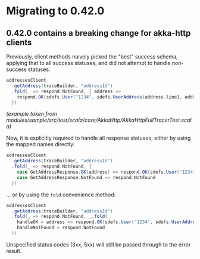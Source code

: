Migrating to 0.42.0
===================

0.42.0 contains a breaking change for akka-http clients
-------------------------------------------------------

Previously, client methods naively picked the "best" success schema, applying that to all success statuses, and did not attempt to handle non-success statuses.

```scala
addressesClient
  .getAddress(traceBuilder, "addressId")
  .fold(_ => respond.NotFound, { address =>
    respond.OK(sdefs.User("1234", sdefs.UserAddress(address.line1, address.line2, address.line3)))
  })
```
_(example taken from modules/sample/src/test/scala/core/AkkaHttp/AkkaHttpFullTracerTest.scala)_

Now, it is explicitly required to handle all response statuses, either by using the mapped names directly:

```scala
addressesClient
  .getAddress(traceBuilder, "addressId")
  .fold(_ => respond.NotFound, {
    case GetAddressResponse.OK(address) => respond.OK(sdefs.User("1234", sdefs.UserAddress(address.line1, address.line2, address.line3)))
    case GetAddressResponse.NotFound => respond.NotFound
  })
```

... or by using the `fold` convenience method:

```scala
addressesClient
  .getAddress(traceBuilder, "addressId")
  .fold(_ => respond.NotFound, _.fold(
    handleOK = address => respond.OK(sdefs.User("1234", sdefs.UserAddress(address.line1, address.line2, address.line3)))
    handleNotFound = respond.NotFound
  ))
```

Unspecified status codes (3xx, 5xx) will still be passed through to the error result.

